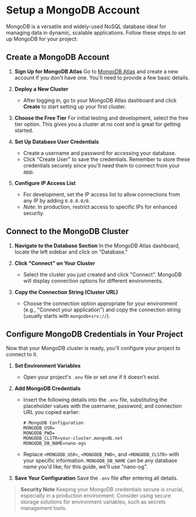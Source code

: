 # Setup a MongoDB Account

MongoDB is a versatile and widely-used NoSQL database ideal for managing data in dynamic, scalable applications. Follow these steps to set up MongoDB for your project:

## Create a MongoDB Account

1. **Sign Up for MongoDB Atlas**
   Go to [MongoDB Atlas](https://account.mongodb.com/account/login) and create a new account if you don't have one. You'll need to provide a few basic details.

1. **Deploy a New Cluster**

   - After logging in, go to your MongoDB Atlas dashboard and click **Create** to start setting up your first cluster.

1. **Choose the Free Tier**
   For initial testing and development, select the free tier option. This gives you a cluster at no cost and is great for getting started.

1. **Set Up Database User Credentials**

   - Create a username and password for accessing your database.
   - Click "Create User" to save the credentials. Remember to store these credentials securely since you'll need them to connect from your app.

1. **Configure IP Access List**
   - For development, set the IP access list to allow connections from any IP by adding `0.0.0.0/0`.
   - _Note_: In production, restrict access to specific IPs for enhanced security.

## Connect to the MongoDB Cluster

1. **Navigate to the Database Section**
   In the MongoDB Atlas dashboard, locate the left sidebar and click on "Database."

1. **Click "Connect" on Your Cluster**

   - Select the cluster you just created and click "Connect". MongoDB will display connection options for different environments.

1. **Copy the Connection String (Cluster URL)**
   - Choose the connection option appropriate for your environment (e.g., "Connect your application") and copy the connection string (usually starts with `mongodb+srv://`).

## Configure MongoDB Credentials in Your Project

Now that your MongoDB cluster is ready, you'll configure your project to connect to it.

1. **Set Environment Variables**

   - Open your project's `.env` file or set one if it doesn't exist.

1. **Add MongoDB Credentials**

   - Insert the following details into the `.env` file, substituting the placeholder values with the username, password, and connection URL you copied earlier:
     ```plaintext
     # MongoDB Configuration
     MONGODB_USR=
     MONGODB_PWD=
     MONGODB_CLSTR=your-cluster.mongodb.net
     MONGODB_DB_NAME=nano-ogs
     ```
   - Replace `<MONGODB_USR>`, `<MONGODB_PWD>`, and `<MONGODB_CLSTR>` with your specific information. `MONGODB_DB_NAME` can be any database name you'd like; for this guide, we'll use "nano-og".

1. **Save Your Configuration**
   Save the `.env` file after entering all details.

> **Security Note**
> Keeping your MongoDB credentials secure is crucial, especially in a production environment. Consider using secure storage solutions for environment variables, such as secrets management tools.
